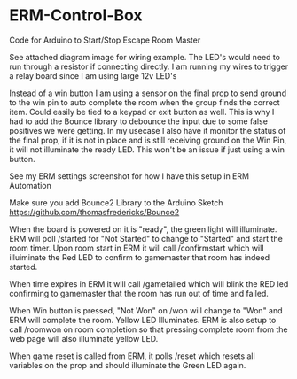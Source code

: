 # ERM-Control-Box
Code for Arduino to Start/Stop Escape Room Master

See attached diagram image for wiring example. The LED's would need to run through a resistor if connecting directly.  I am running my wires to trigger a relay board since I am using large 12v LED's 

Instead of a win button I am using a sensor on the final prop to send ground to the win pin to auto complete the room when the group finds the correct item.  Could easily be tied to a keypad or exit button as well.  This is why I had to add the Bounce library to debounce the input due to some false positives we were getting.  In my usecase I also have it monitor the status of the final prop, if it is not in place and is still receiving ground on the Win Pin, it will not illuminate the ready LED.  This won't be an issue if just using a win button.

See my ERM settings screenshot for how I have this setup in ERM Automation

Make sure you add Bounce2 Library to the Arduino Sketch
https://github.com/thomasfredericks/Bounce2

When the board is powered on it is "ready", the green light will illuminate. ERM will poll /started for "Not Started" to change to "Started" and start the room timer.  Upon room start in ERM it will call /confirmstart which will illuiminate the Red LED to confirm to gamemaster that room has indeed started.

When time expires in ERM it will call /gamefailed which will blink the RED led confirming to gamemaster that the room has run out of time and failed.

When Win button is pressed, "Not Won" on /won will change to "Won" and ERM will complete the room.  Yellow LED Illuminates.  ERM is also setup to call /roomwon on room completion so that pressing complete room from the web page will also illuminate yellow LED.

When game reset is called from ERM, it polls /reset which resets all variables on the prop and should illuminate the Green LED again.
